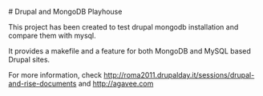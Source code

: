 # Drupal and MongoDB Playhouse

This project has been created to test drupal mongodb installation and compare them with mysql.

It provides a makefile and a feature for both MongoDB and MySQL based Drupal sites.

For more information, check http://roma2011.drupalday.it/sessions/drupal-and-rise-documents and http://agavee.com